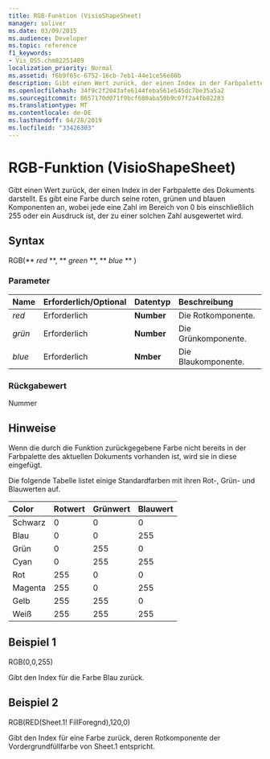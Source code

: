 ```yaml
---
title: RGB-Funktion (VisioShapeSheet)
manager: soliver
ms.date: 03/09/2015
ms.audience: Developer
ms.topic: reference
f1_keywords:
- Vis_DSS.chm82251489
localization_priority: Normal
ms.assetid: f6b9f65c-6752-16cb-7eb1-44e1ce56e80b
description: Gibt einen Wert zurück, der einen Index in der Farbpalette des Dokuments darstellt. Es gibt eine Farbe durch seine roten, grünen und blauen Komponenten an, wobei jede eine Zahl im Bereich von 0 bis einschließlich 255 oder ein Ausdruck ist, der zu einer solchen Zahl ausgewertet wird.
ms.openlocfilehash: 34f9c2f2043afe6144feba561e545dc7be35a5a2
ms.sourcegitcommit: 8657170d071f9bcf680aba50b9c07f2a4fb82283
ms.translationtype: MT
ms.contentlocale: de-DE
ms.lasthandoff: 04/28/2019
ms.locfileid: "33426303"
---
```

# <a name="rgb-function-visioshapesheet"></a>RGB-Funktion (VisioShapeSheet)

Gibt einen Wert zurück, der einen Index in der Farbpalette des Dokuments darstellt. Es gibt eine Farbe durch seine roten, grünen und blauen Komponenten an, wobei jede eine Zahl im Bereich von 0 bis einschließlich 255 oder ein Ausdruck ist, der zu einer solchen Zahl ausgewertet wird. 
  
## <a name="syntax"></a>Syntax

RGB(** *red* **, ** *green* **, ** *blue* ** ) 
  
### <a name="parameters"></a>Parameter

|**Name**|**Erforderlich/Optional**|**Datentyp**|**Beschreibung**|
|:-----|:-----|:-----|:-----|
| _red_ <br/> |Erforderlich  <br/> |**Number** <br/> |Die Rotkomponente.  <br/> |
| _grün_ <br/> |Erforderlich  <br/> |**Number** <br/> |Die Grünkomponente.  <br/> |
| _blue_ <br/> |Erforderlich  <br/> |**Nmber** <br/> |Die Blaukomponente.  <br/> |
   
### <a name="return-value"></a>Rückgabewert

Nummer
  
## <a name="remarks"></a>Hinweise

Wenn die durch die Funktion zurückgegebene Farbe nicht bereits in der Farbpalette des aktuellen Dokuments vorhanden ist, wird sie in diese eingefügt.
  
Die folgende Tabelle listet einige Standardfarben mit ihren Rot-, Grün- und Blauwerten auf.
  
|**Color**|**Rotwert**|**Grünwert**|**Blauwert**|
|:-----|:-----|:-----|:-----|
|Schwarz  <br/> |0  <br/> |0  <br/> |0  <br/> |
|Blau  <br/> |0  <br/> |0  <br/> |255  <br/> |
|Grün  <br/> |0  <br/> |255  <br/> |0  <br/> |
|Cyan  <br/> |0  <br/> |255  <br/> |255  <br/> |
|Rot  <br/> |255  <br/> |0  <br/> |0  <br/> |
|Magenta  <br/> |255  <br/> |0  <br/> |255  <br/> |
|Gelb  <br/> |255  <br/> |255  <br/> |0  <br/> |
|Weiß  <br/> |255  <br/> |255  <br/> |255  <br/> |
   
## <a name="example-1"></a>Beispiel 1

RGB(0,0,255)
  
Gibt den Index für die Farbe Blau zurück.
  
## <a name="example-2"></a>Beispiel 2

RGB(RED(Sheet.1! FillForegnd),120,0)
  
Gibt den Index für eine Farbe zurück, deren Rotkomponente der Vordergrundfüllfarbe von Sheet.1 entspricht.
  

